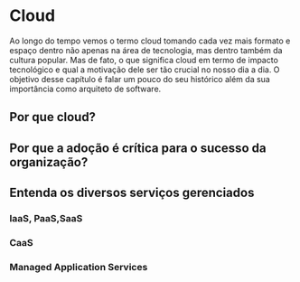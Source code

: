 # Cloud

Ao longo do tempo vemos o termo cloud tomando cada vez mais formato e espaço dentro não apenas na área de tecnologia, mas dentro também da cultura popular. Mas de fato, o que significa cloud em termo de impacto tecnológico e qual a motivação dele ser tão crucial no nosso dia a dia. O objetivo desse capítulo é falar um pouco do seu histórico além da sua importância como arquiteto de software.

## Por que cloud?

## Por que a adoção é crítica para o sucesso da organização?
## Entenda os diversos serviços gerenciados
### IaaS, PaaS,SaaS
### CaaS
### Managed Application Services
